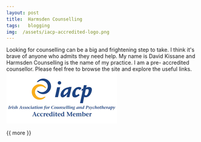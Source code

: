 ```yaml
---
layout: post
title:  Harmsden Counselling
tags:   blogging
img:  /assets/iacp-accredited-logo.png
---
```

Looking for counselling can be a big and frightening step to take.
I think it's brave of anyone who admits they need help.
My name is David Kissane and Harmsden Counselling is the name of my practice. I am a pre- accredited counsellor.
Please feel free to browse the site and explore the useful links.
![My helpful screenshot](/assets/iacp-accredited-logo.png)


{{ more }}

